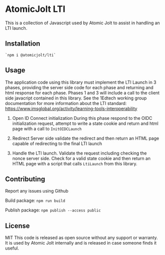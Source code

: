# AtomicJolt LTI
This is a collection of Javascript used by Atomic Jolt to assist in handling an LTI launch.

## Installation

    `npm i @atomicjolt/lti`

## Usage
The application code using this library must implement the LTI Launch in 3 phases, providing the server side code for each phase and returning and html response for each phase. Phases 1 and 3 will include a call to the client side javacript contained in this library. See the 1Edtech working group documentation for more information about the LTI standard: https://www.imsglobal.org/activity/learning-tools-interoperability

1. Open ID Connect initialization
During this phase respond to the OIDC initialization request, attempt to write a state cookie and return and html page with a call to `InitOIDCLaunch`

2. Redirect
Server side validate the redirect and then return an HTML page capable of redirecting to the final LTI launch

3. Handle the LTI launch.
Validate the request including checking the nonce server side. Check for a valid state cookie and then return an HTML page with a script that calls `LtiLaunch` from this library.

## Contributing
Report any issues using Github

Build package:
    `npm run build`

Publish package:
    `npm publish --access public`

## License
MIT
This code is released as open source without any support or warranty. It is used by Atomic Jolt internally and is released in case someone finds it useful.
